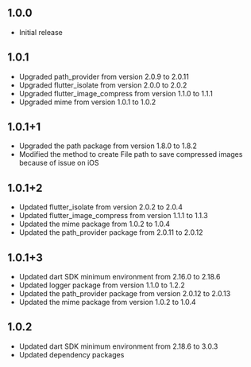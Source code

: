 ## 1.0.0

* Initial release

## 1.0.1

* Upgraded path_provider from version 2.0.9 to 2.0.11
* Upgraded flutter_isolate from version 2.0.0 to 2.0.2
* Upgraded flutter_image_compress from version 1.1.0 to 1.1.1
* Upgraded mime from version 1.0.1 to 1.0.2

## 1.0.1+1

* Upgraded the path package from version 1.8.0 to 1.8.2
* Modified the method to create File path to save compressed images because of issue on iOS

## 1.0.1+2

* Updated flutter_isolate from version 2.0.2 to 2.0.4
* Updated flutter_image_compress from version 1.1.1 to 1.1.3
* Updated the mime package from 1.0.2 to 1.0.4
* Updated the path_provider package from 2.0.11 to 2.0.12

## 1.0.1+3

* Updated dart SDK minimum environment from 2.16.0 to 2.18.6
* Updated logger package from version 1.1.0 to 1.2.2
* Updated the path_provider package from version 2.0.12 to 2.0.13
* Updated the mime package from version 1.0.2 to 1.0.4

## 1.0.2

* Updated dart SDK minimum environment from 2.18.6 to 3.0.3
* Updated dependency packages
